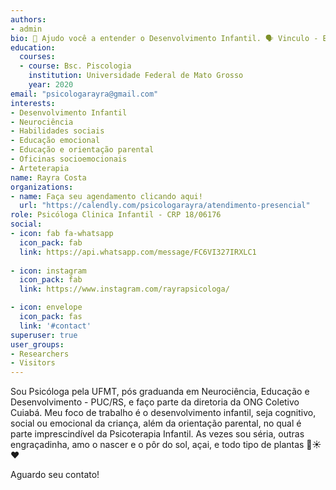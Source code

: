 ```yaml
---
authors:
- admin
bio: 🌱 Ajudo você a entender o Desenvolvimento Infantil. 🗣️ Vinculo - Emoções - Saúde Mental. Atendimento Infantil e Orientação de pais.
education:
  courses:
  - course: Bsc. Piscologia
    institution: Universidade Federal de Mato Grosso
    year: 2020
email: "psicologarayra@gmail.com"
interests:
- Desenvolvimento Infantil 
- Neurociência 
- Habilidades sociais 
- Educação emocional 
- Educação e orientação parental 
- Oficinas socioemocionais 
- Arteterapia 
name: Rayra Costa
organizations:
- name: Faça seu agendamento clicando aqui!
  url: "https://calendly.com/psicologarayra/atendimento-presencial"
role: Psicóloga Clinica Infantil - CRP 18/06176
social:
- icon: fab fa-whatsapp
  icon_pack: fab
  link: https://api.whatsapp.com/message/FC6VI327IRXLC1
  
- icon: instagram
  icon_pack: fab
  link: https://www.instagram.com/rayrapsicologa/

- icon: envelope
  icon_pack: fas
  link: '#contact'
superuser: true
user_groups:
- Researchers
- Visitors
---
```


Sou Psicóloga pela UFMT, pós graduanda em Neurociência, Educação e Desenvolvimento - PUC/RS, e faço parte da diretoria da ONG Coletivo Cuiabá. Meu foco de trabalho é o desenvolvimento infantil, seja cognitivo, social ou emocional da criança, além da orientação parental, no qual é parte imprescindível da Psicoterapia Infantil. As vezes sou séria, outras engraçadinha, amo o nascer e o pôr do sol, açai, e todo tipo de plantas 🌱☀️❤️

Aguardo seu contato!
